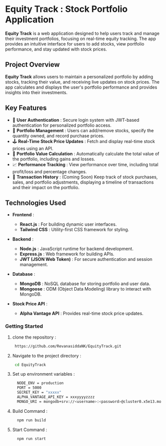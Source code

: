 # Equity Track : Stock Portfolio Application

**Equity Track**  is a web application designed to help users track and manage their investment portfolios, focusing on real-time equity tracking. The app provides an intuitive interface for users to add stocks, view portfolio performance, and stay updated with stock prices.

## Project Overview

**Equity Track** allows users to maintain a personalized portfolio by adding stocks, tracking their value, and receiving live updates on stock prices. The app calculates and displays the user's portfolio performance and provides insights into their investments.

## Key Features

- 🎤 **User  Authentication** :  Secure login system with JWT-based authentication for personalized portfolio access.
- 💼 **Portfolio Management** :  Users can add/remove stocks, specify the quantity owned, and record purchase prices.
- 🕹️ **Real-Time Stock Price Updates** :  Fetch and display real-time stock prices using an API.
- 🧮 **Portfolio Value Calculation** : Automatically calculate the total value of the portfolio, including gains and losses.
- 📈 **Performance Tracking** : View performance over time, including total profit/loss and percentage changes.
- 📅 **Transaction History** : (Coming Soon) Keep track of stock purchases, sales, and portfolio adjustments, displaying a timeline of transactions and their impact on the portfolio.

## Technologies Used

- **Frontend** :  
  - **React.js** :  For building dynamic user interfaces.
  - **Tailwind CSS** : Utility-first CSS framework for styling.
    
- **Backend** :  
  - **Node.js** :  JavaScript runtime for backend development.
  - **Express.js** : Web framework for building APIs.
  - **JWT (JSON Web Token)** : For secure authentication and session management.

- **Database** :  
  - **MongoDB** :  NoSQL database for storing portfolio and user data.
  -  **Mongoose** :  ODM (Object Data Modeling) library to interact with MongoDB.
    
- **Stock Price API** :  
  - **Alpha Vantage API** : Provides real-time stock price updates.

### Getting Started


1. clone the repository :
   ```bash
    https://github.com/RevanasiddaNK/EquityTrack.git
   ```
   
2. Navigate to the project directory :
   ```bash
    cd EquityTrack
   ```
   
3. Set up environment variables :
   ```bash
     NODE_ENV = production
     PORT = 5000
     SECRET_KEY = "xxxxx"
     ALPHA_VANTAGE_API_KEY = xxxyyyyzzzz
     MONGO_URI = mongodb+srv://<username>:<password>@cluster0.x5e13.mongodb.net/?retryWrites=true&w=majority&appName=Cluster0
   ```
  
4. Build Command :
   ```bash
     npm run build
   ```

5. Start Command :
   ```bash
     npm run start
